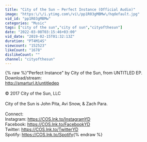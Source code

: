```yaml
---
title: "City of the Sun – Perfect Instance (Official Audio)"
image: "https:\/\/i.ytimg.com\/vi\/pp1R03gMBMw\/hqdefault.jpg"
vid_id: "pp1R03gMBMw"
categories: "Music"
tags: ["city of the sun","city of sun","cityofthesun"]
date: "2022-03-08T03:15:46+03:00"
vid_date: "2019-02-15T01:32:13Z"
duration: "PT4M14S"
viewcount: "152523"
likeCount: "1678"
dislikeCount: ""
channel: "cityofthesun"
---
```

{% raw %}&quot;Perfect Instance&quot; by City of the Sun, from UNTITLED EP. Download/stream:<br /><a rel="nofollow" target="blank" href="http://smarturl.it/untitledep">http://smarturl.it/untitledep</a><br /><br />© 2017 City of the Sun, LLC<br /><br />City of the Sun is John Pita, Avi Snow, &amp; Zach Para.<br /><br />Connect:<br />Instagram: <a rel="nofollow" target="blank" href="https://COS.lnk.to/InstagramYD">https://COS.lnk.to/InstagramYD</a><br />Facebook: <a rel="nofollow" target="blank" href="https://COS.lnk.to/FacebookYD">https://COS.lnk.to/FacebookYD</a><br />Twitter: <a rel="nofollow" target="blank" href="https://COS.lnk.to/TwitterYD">https://COS.lnk.to/TwitterYD</a><br />Spotify: <a rel="nofollow" target="blank" href="https://COS.lnk.to/Spotify">https://COS.lnk.to/Spotify</a>{% endraw %}
